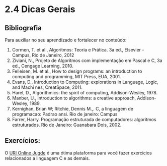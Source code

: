 # 2.4 Dicas Gerais

## Bibliografia

Para auxiliar no seu aprendizado e fortalecer no conteúdo:

1. Cormen, T. et al., Algoritmos: Teoria e Prática. 3a ed., Elsevier - Campus, Rio de Janeiro, 2012
2. Ziviani, N., Projeto de Algoritmos com implementação em Pascal e C, 3a ed., Cengage Learning, 2010.
3. Felleisen, M. et al., How to design programs: an introduction to computing and programming, MIT Press, EUA, 2001.
4. Evans, D., Introduction to Computing: explorations in Language, Logic, and Machi nes, CreatSpace, 2011.
5. Harel, D., Algorithmics: the spirit of computing, Addison-Wesley, 1978.
6. Manber, U., Introduction to algorithms: a creative approach, Addison-Wesley, 1989.
7. Kernighan, Brian W; Ritchie, Dennis M.,. C, a linguagem de programacao: Padrao ansi. Rio de janeiro: Campus
9. Farrer, Harry. Programação estruturada de computadores: algoritmos estruturados. Rio de Janeiro: Guanabara Dois, 2002.

## Exercícios: 

O [URI Online Jugde](https://www.urionlinejudge.com.br/judge/pt/login) é uma ótima plataforma para você fazer exercicios relacionados a linguagem C e as demais.